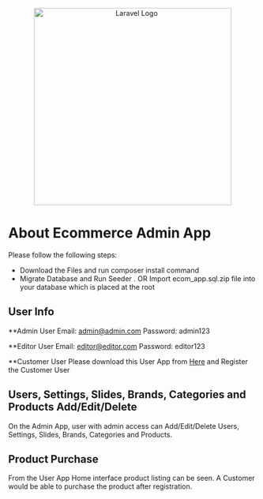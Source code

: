 <p align="center"><a href="https://laravel.com" target="_blank"><img src="https://raw.githubusercontent.com/laravel/art/master/logo-lockup/5%20SVG/2%20CMYK/1%20Full%20Color/laravel-logolockup-cmyk-red.svg" width="400" alt="Laravel Logo"></a></p>


# About Ecommerce Admin App

Please follow the following steps:

- Download the Files and run composer install command
- Migrate Database and Run Seeder . OR Import ecom_app.sql.zip file into your database which is placed at the root

## User Info

**Admin User
Email: admin@admin.com
Password: admin123

**Editor User
Email: editor@editor.com
Password: editor123

**Customer User
Please download this User App from [Here](https://github.com/dhrubobd/ecom-user-app) and Register the Customer User

## Users, Settings, Slides, Brands, Categories and Products Add/Edit/Delete

On the Admin App, user with admin access can Add/Edit/Delete Users, Settings, Slides, Brands, Categories and Products. 

## Product Purchase

From the User App Home interface product listing can be seen. A Customer would be able to purchase the product after registration.  